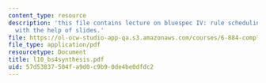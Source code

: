 ```yaml
---
content_type: resource
description: 'this file contains lecture on bluespec IV: rule scheduling and synthesis
  with the help of slides.'
file: https://ol-ocw-studio-app-qa.s3.amazonaws.com/courses/6-884-complex-digital-systems-spring-2005/57d53837504fa9d0c9b90de4be0dfdc2_l10_bs4synthesis.pdf
file_type: application/pdf
resourcetype: Document
title: l10_bs4synthesis.pdf
uid: 57d53837-504f-a9d0-c9b9-0de4be0dfdc2
---
```

